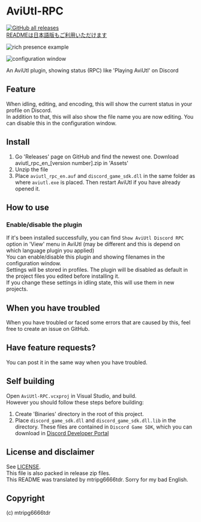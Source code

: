 # AviUtl-RPC 
[![GitHub all releases](https://img.shields.io/github/downloads/mtripg6666tdr/AviUtl-RPC/total)](https://github.com/mtripg6666tdr/AviUtl-RPC/releases)  
[READMEは日本語版もご利用いただけます](../README.md)

![rich presence example](https://user-images.githubusercontent.com/56076195/151333122-b7f83afd-fb80-4191-a368-b43edea5a9a8.png)
  
![configuration window](https://user-images.githubusercontent.com/56076195/151332948-63068f62-5563-40f6-a889-b9d8091cd79b.png)
  
An AviUtl plugin, showing status (RPC) like 'Playing AviUtl' on Discord

## Feature
When idling, editing, and encoding, this will show the current status in your profile on Discord.  
In addition to that, this will also show the file name you are now editing. You can disable this in the configuration window.  

## Install
1. Go 'Releases' page on GitHub and find the newest one. Download aviutl_rpc_en_[version number].zip in 'Assets'    
2. Unzip the file  
3. Place `aviutl_rpc_en.auf` and `discord_game_sdk.dll` in the same folder as where `aviutl.exe` is placed. Then restart AviUtl if you have already opened it.  

## How to use
### Enable/disable the plugin
If it's been installed successfully, you can find `Show AviUtl Discord RPC` option in 'View' menu in AviUtl (may be different and this is depend on which language plugin you applied)  
You can enable/disable this plugin and showing filenames in the configuration window.  
Settings will be stored in profiles. The plugin will be disabled as default in the project files you edited before installing it.  
If you change these settings in idling state, this will use them in new projects.

## When you have troubled
When you have troubled or faced some errors that are caused by this, feel free to create an issue on GitHub.  

## Have feature requests?
You can post it in the same way when you have troubled.

## Self building
Open `AviUtl-RPC.vcxproj` in Visual Studio, and build.  
However you should follow these steps before building:
1. Create 'Binaries' directory in the root of this project.
2. Place `discord_game_sdk.dll` and `discord_game_sdk.dll.lib` in the directory. These files are contained in `Discord Game SDK`, which you can download in [Discord Developer Portal](https://discord.com/developers/docs/game-sdk/sdk-starter-guide)

## License and disclaimer
See [LICENSE](../LICENSE).  
This file is also packed in release zip files.  
This README was translated by mtripg6666tdr. Sorry for my bad English.

## Copyright
(c) mtripg6666tdr
